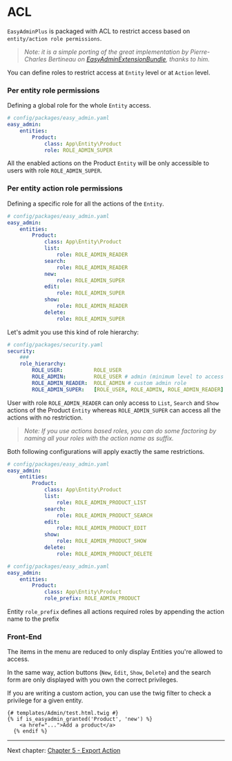 # ACL

`EasyAdminPlus` is packaged with ACL to restrict access based on `entity/action role permissions`.

> *Note: it is a simple porting of the great implementation by Pierre-Charles Bertineau on [EasyAdminExtensionBundle](https://github.com/alterphp/EasyAdminExtensionBundle), thanks to him.*

You can define roles to restrict access at `Entity` level or at `Action` level.

### Per entity role permissions

Defining a global role for the whole `Entity` access.

```yaml
# config/packages/easy_admin.yaml
easy_admin:
    entities:
        Product:
            class: App\Entity\Product
            role: ROLE_ADMIN_SUPER
```

All the enabled actions on the Product `Entity` will be only accessible to users with role `ROLE_ADMIN_SUPER`.

### Per entity action role permissions

Defining a specific role for all the actions of the `Entity`.

```yaml
# config/packages/easy_admin.yaml
easy_admin:
    entities:
        Product:
            class: App\Entity\Product
            list:
                role: ROLE_ADMIN_READER
            search:
                role: ROLE_ADMIN_READER
            new:
                role: ROLE_ADMIN_SUPER
            edit:
                role: ROLE_ADMIN_SUPER
            show:
                role: ROLE_ADMIN_READER
            delete:
                role: ROLE_ADMIN_SUPER
```

Let's admit you use this kind of role hierarchy:

```yaml
# config/packages/security.yaml
security:
	###
	role_hierarchy:
        ROLE_USER:        	ROLE_USER
        ROLE_ADMIN:       	ROLE_USER # admin (minimum level to access back-office)
		ROLE_ADMIN_READER: 	ROLE_ADMIN # custom admin role
        ROLE_ADMIN_SUPER: 	[ROLE_USER, ROLE_ADMIN, ROLE_ADMIN_READER] # super-admin
```

User with role `ROLE_ADMIN_READER` can only access to `List`, `Search` and `Show` actions of the Product `Entity` whereas `ROLE_ADMIN_SUPER` can access all the actions with no restriction.

> *Note: If you use actions based roles, you can do some factoring by naming all your roles with the action name as suffix.*

Both following configurations will apply exactly the same restrictions.

```yaml
# config/packages/easy_admin.yaml
easy_admin:
    entities:
        Product:
            class: App\Entity\Product
            list:
                role: ROLE_ADMIN_PRODUCT_LIST
            search:
                role: ROLE_ADMIN_PRODUCT_SEARCH
            edit:
                role: ROLE_ADMIN_PRODUCT_EDIT
            show:
                role: ROLE_ADMIN_PRODUCT_SHOW
            delete:
                role: ROLE_ADMIN_PRODUCT_DELETE
```

```yaml
# config/packages/easy_admin.yaml
easy_admin:
    entities:
        Product:
            class: App\Entity\Product
            role_prefix: ROLE_ADMIN_PRODUCT
```

Entity `role_prefix` defines all actions required roles by appending the action name to the prefix

### Front-End

The items in the menu are reduced to only display Entities you're allowed to access.

In the same way, action buttons (`New`, `Edit`, `Show`, `Delete`) and the search form are only displayed with you own the correct privileges.

If you are writing a custom action, you can use the twig filter to check a privilege for a given entity.

```twig
{# templates/Admin/test.html.twig #}
{% if is_easyadmin_granted('Product', 'new') %}
    <a href="...">Add a product</a>
  {% endif %}
```

----------

Next chapter: [Chapter 5 - Export Action](chapter-5.md)